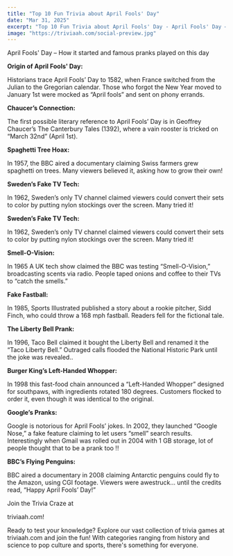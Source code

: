 ```yaml
---
title: "Top 10 Fun Trivia about April Fools' Day"
date: "Mar 31, 2025"
excerpt: "Top 10 Fun Trivia about April Fools' Day - April Fools' Day – How it started and famous pranks played on this day..."
image: "https://triviaah.com/social-preview.jpg"
---
```


April Fools' Day – How it started and famous pranks played on this day

**Origin of April Fools' Day:**

Historians trace April Fools’ Day to 1582, when France switched from the Julian to the Gregorian calendar. 
            Those who forgot the New Year moved to January 1st were mocked as “April fools” and sent on phony errands.

**Chaucer’s Connection:**

The first possible literary reference to April Fools’ Day is in Geoffrey Chaucer’s The Canterbury Tales (1392), where a vain rooster is tricked on “March 32nd” (April 1st).

**Spaghetti Tree Hoax:**

In 1957, the BBC aired a documentary claiming Swiss farmers grew spaghetti on trees. 
            Many viewers believed it, asking how to grow their own!

**Sweden’s Fake TV Tech:**

In 1962, Sweden’s only TV channel claimed viewers could convert their sets to color by putting nylon stockings over the screen. 
            Many tried it!

**Sweden’s Fake TV Tech:**

In 1962, Sweden’s only TV channel claimed viewers could convert their sets to color by putting nylon stockings over the screen. 
            Many tried it!

**Smell-O-Vision:**

In 1965 A UK tech show claimed the BBC was testing “Smell-O-Vision,” broadcasting scents via radio. 
            People taped onions and coffee to their TVs to “catch the smells.”

**Fake Fastball:**

In 1985, Sports Illustrated published a story about a rookie pitcher, Sidd Finch, who could throw a 168 mph fastball. 
            Readers fell for the fictional tale.

**The Liberty Bell Prank:**

In 1996, Taco Bell claimed it bought the Liberty Bell and renamed it the “Taco Liberty Bell.” 
            Outraged calls flooded the National Historic Park until the joke was revealed..

**Burger King’s Left-Handed Whopper:**

In 1998 this fast-food chain announced a “Left-Handed Whopper” designed for southpaws, with ingredients rotated 180 degrees. 
            Customers flocked to order it, even though it was identical to the original.

**Google’s Pranks:**

Google is notorious for April Fools’ jokes. 
            In 2002, they launched “Google Nose,” a fake feature claiming to let users “smell” search results.
            Interestingly when Gmail was rolled out in 2004 with 1 GB storage, lot of people thought that to be a prank too !!

**BBC’s Flying Penguins:**

BBC aired a documentary in 2008 claiming Antarctic penguins could fly to the Amazon, using CGI footage. 
            Viewers were awestruck… until the credits read, “Happy April Fools’ Day!”

Join the Trivia Craze at

triviaah.com!

Ready to test your knowledge? Explore our vast collection of trivia games at triviaah.com and join the fun! With categories ranging from history and science to pop culture and sports, there's something for everyone.